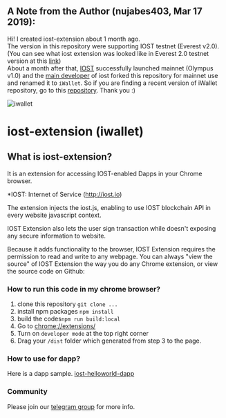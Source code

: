 ## A Note from the Author (nujabes403, Mar 17 2019):

Hi! I created iost-extension about 1 month ago.  
The version in this repository were supporting IOST testnet (Everest v2.0). (You can see what iost extension was looked like in Everest 2.0 testnet version at this [link](https://www.youtube.com/watch?v=lSgMofBbdj4))  
About a month after that, [IOST](http://iost.io) successfully launched mainnet (Olympus v1.0) and the [main developer](https://github.com/lucusfly) of iost forked this repository for mainnet use and renamed it to `iWallet`. So if you are finding a recent version of iWallet repository, go to this [repository](https://github.com/lucusfly/iost-extension). Thank you :)

![iwallet](https://lh3.googleusercontent.com/urggnmIjA3eVon1y7d0tKDL8ctd-6gpQDLqJgoken03_T0G6heUqhMuZmb2wxqbhChrsK-yReg=w128-h128-e365)

# iost-extension (iwallet)

## What is iost-extension?

It is an extension for accessing IOST-enabled Dapps in your Chrome browser.

\*IOST: Internet of Service (http://iost.io)

The extension injects the iost.js, enabling to use IOST blockchain API in every website javascript context.

IOST Extension also lets the user sign transaction while doesn't exposing any secure information to website.

Because it adds functionality to the browser, IOST Extension requires the permission to read and write to any webpage. You can always "view the source" of IOST Extension the way you do any Chrome extension, or view the source code on Github:

### How to run this code in my chrome browser?

1. clone this repository  `git clone ...`
2. install npm packages  `npm install`
3. build the codes`npm run build:local`
4. Go to [chrome://extensions/](chrome://extensions/)
5. Turn on `developer mode` at the top right corner
6. Drag your `/dist` folder which generated from step 3 to the page.

### How to use for dapp?
Here is a dapp sample. [iost-helloworld-dapp](https://github.com/nujabes403/iost-helloworld-dapp)

### Community

Please join our [telegram group](https://t.me/IOSTWallet) for more info.


<!-- const iost = IOSTJS.iost(IOST) -->
